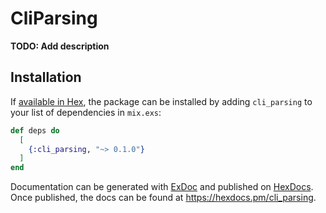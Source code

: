 # CliParsing

**TODO: Add description**

## Installation

If [available in Hex](https://hex.pm/docs/publish), the package can be installed
by adding `cli_parsing` to your list of dependencies in `mix.exs`:

```elixir
def deps do
  [
    {:cli_parsing, "~> 0.1.0"}
  ]
end
```

Documentation can be generated with [ExDoc](https://github.com/elixir-lang/ex_doc)
and published on [HexDocs](https://hexdocs.pm). Once published, the docs can
be found at <https://hexdocs.pm/cli_parsing>.

